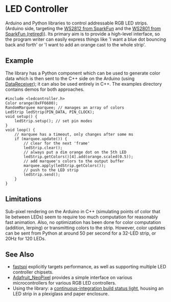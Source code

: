 LED Controller
==============

Arduino and Python libraries to control addressable RGB LED strips. (Arduino side, targeting the [WS2812 from SparkFun](https://www.sparkfun.com/products/12027) and the [WS2801 from SparkFun (retired)](https://www.sparkfun.com/products/retired/10312)). Its primary aim is to provide a high-level interface, so the program writer can easily express things like 'I want a blue dot bouncing back and forth' or 'I want to add an orange cast to the whole strip'.

Example
-------

The library has a Python component which can be used to generate color data which is then sent to the C++ side on the Arduino (using [DataReceiver](https://github.com/markfickett/DataReceiver)); it can also be used entirely in C++. The examples directory contains demos for both approaches.

	#include <ledcontroller.h>
	Color orange(0xFF6600);
	RandomMarquee marquee; // manages an array of colors
	LedStrip ledStrip(PIN_DATA, PIN_CLOCK);
	void setup() {
		ledStrip.setup(); // set pin modes
	}
	void loop() {
		// marquee has a timeout, only changes after some ms
		if (marquee.update()) {
			// clear for the next 'frame'
			ledStrip.clear();
			// always put a dim orange dot on the 5th LED
			ledStrip.getColors()[4].add(orange.scaled(0.5));
			// add marquee's colors to the output buffer
			marquee.apply(ledStrip.getColors());
			// push to the LED strip
			ledStrip.send();
		}
	}

Limitations
-----------

Sub-pixel rendering on the Arduino in C++ (simulating points of color that lie between LEDs) seem to require too much computation for reasonably fast animation. Also, no optimization has been done for color computation (addition, lerping) or transmitting colors to the strip. However, color updates can be sent from Python at around 50 per second for a 32-LED strip, or 20Hz for 120 LEDs.

See Also
--------

* [fastspi](http://code.google.com/p/fastspi/) explicitly targets performance, as well as supporting multiple LED controller chipsets.
* [Adafruit_NeoPixel](https://github.com/adafruit/Adafruit_NeoPixel) provides a simple interface on various microcontrollers for various RGB LED controllers.
* Using the library: a [continuous-integration build status light](http://www.markfickett.com/stuff/artPage.php?id=377), housing an LED strip in a plexiglass and paper enclosure.

